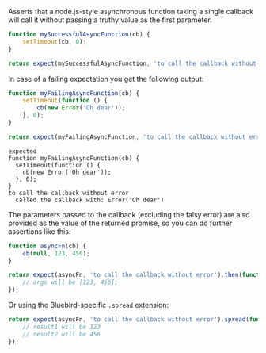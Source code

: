 Asserts that a node.js-style asynchronous function taking a single callback
will call it without passing a truthy value as the first parameter.

```javascript
function mySuccessfulAsyncFunction(cb) {
    setTimeout(cb, 0);
}

return expect(mySuccessfulAsyncFunction, 'to call the callback without error');
```

In case of a failing expectation you get the following output:

```javascript
function myFailingAsyncFunction(cb) {
    setTimeout(function () {
        cb(new Error('Oh dear'));
    }, 0);
}

return expect(myFailingAsyncFunction, 'to call the callback without error');
```

```output
expected
function myFailingAsyncFunction(cb) {
  setTimeout(function () {
    cb(new Error('Oh dear'));
  }, 0);
}
to call the callback without error
  called the callback with: Error('Oh dear')
```

The parameters passed to the callback (excluding the falsy error) are also
provided as the value of the returned promise, so you can do further
assertions like this:

```javascript
function asyncFn(cb) {
    cb(null, 123, 456);
}
```

```javascript
return expect(asyncFn, 'to call the callback without error').then(function (args) {
    // args will be [123, 456];
});
```

Or using the Bluebird-specific `.spread` extension:

```javascript
return expect(asyncFn, 'to call the callback without error').spread(function (result1, result2) {
    // result1 will be 123
    // result2 will be 456
});
```
